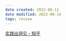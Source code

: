 ```yaml
---
date created: 2022-08-11
date modified: 2022-08-14
tags: review
---
```


[实践出洞见 - 知乎](https://zhuanlan.zhihu.com/p/521844479)
